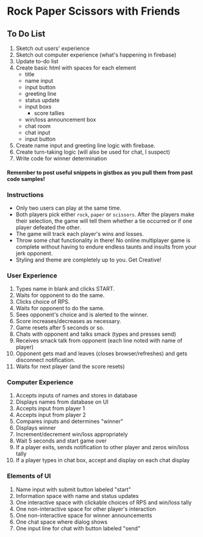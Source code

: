 # Rock Paper Scissors with Friends
## To Do List

1. Sketch out users' experience
2. Sketch out computer experience (what's happening in firebase)
3. Update to-do list 
4. Create basic html with spaces for each element
    * title
    * name input
    * input button
    * greeting line
    * status update
    * input boxs
        * score tallies
    * win/loss announcement box
    * chat room
    * chat input
    * input button
5. Create name input and greeting line logic with firebase.
6. Create turn-taking logic (will also be used for chat, I suspect)
7. Write code for winner determination

#### Remember to post useful snippets in gistbox as you pull them from past code samples!

### Instructions
* Only two users can play at the same time.
* Both players pick either `rock`, `paper` or `scissors`. After the players make their selection, the game will tell them whether a tie occurred or if one player defeated the other.
* The game will track each player's wins and losses.
* Throw some chat functionality in there! No online multiplayer game is complete without having to endure endless taunts and insults from your jerk opponent.
* Styling and theme are completely up to you. Get Creative!

### User Experience

1. Types name in blank and clicks START.
2. Waits for opponent to do the same.
3. Clicks choice of RPS.
4. Waits for opponent to do the same.
5. Sees opponent's choice and is alerted to the winner.
6. Score increases/decreases as necessary.
6. Game resets after 5 seconds or so.
7. Chats with opponent and talks smack (types and presses send)
8. Receives smack talk from opponent (each line noted with name of player)
9. Opponent gets mad and leaves (closes browser/refreshes) and gets disconnect notification.
10. Waits for next player (and the score resets)

### Computer Experience

1. Accepts inputs of names and stores in database
2. Displays names from database on UI
3. Accepts input from player 1
4. Accepts input from player 2
5. Compares inputs and determines "winner"
6. Displays winner 
7. Increment/decrement win/loss appropriately
8. Wait 5 seconds and start game over
9. If a player exits, sends notification to other player and zeros win/loss tally
10. If a player types in chat box, accept and display on each chat display


### Elements of UI

1. Name input with submit button labeled "start"
2. Information space with name and status updates
2. One interactive space with clickable choices of RPS and win/loss tally
3. One non-interactive space for other player's interaction
4. One non-interactive space for winner announcements 
3. One chat space where dialog shows
4. One input line for chat with button labeled "send"


